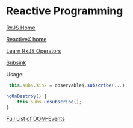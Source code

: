 # Reactive Programming

[RxJS Home](https://rxjs-dev.firebaseapp.com/)

[ReactiveX home](http://reactivex.io/)

[Learn RxJS Operators](https://www.learnrxjs.io/operators/)

[Subsink](https://github.com/wardbell/subsink)

Usage:

```typescript
 this.subs.sink = observable$.subscribe(...);
```

```typescript
ngOnDestroy() {
    this.subs.unsubscribe();
}
```

[Full List of DOM-Events](https://www.w3schools.com/jsref/dom_obj_event.asp)

